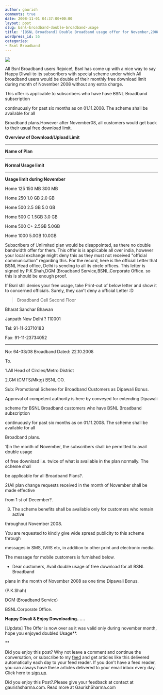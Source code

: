 ```yaml
---
author: gaurish
comments: true
date: 2008-11-01 04:37:00+00:00
layout: post
slug: bsnl-broadband-double-broadband-usage
title: '[BSNL Broadband] Double Broadband usage offer for November,2008'
wordpress_id: 55
categories:
- Bsnl Broadband
---
```


[![](http://3.bp.blogspot.com/_wMAC6frBFdw/SKgokWIDuAI/AAAAAAAAAPE/fKyuRg7Q8cc/s320-R/broadband.jpg)](http://3.bp.blogspot.com/_wMAC6frBFdw/SKgokWIDuAI/AAAAAAAAAPE/fKyuRg7Q8cc/s1600-R/broadband.jpg)

  

All Bsnl Broadband users Rejoice!, Bsnl has come up with a nice way to say Happy Diwali to its subscribers with special scheme under which All broadband users would be double of their monthly free download limit during month of November 2008 without any extra charge.  

  

This offer is applicable to subscribers who have have BSNL Broadband subscription  

continuously for past six months as on 01.11.2008. The scheme shall be available for all  

Broadband plans.However after November08, all customers would get back to their usual free download limit.  

  

  

**Overview of Download/Upload Limit**  






****  



**Name of Plan**

****  



**Normal Usage limit**

****  



**Usage limit during November**




Home 125
150 MB
300 MB



Home 250
1.0 GB
2.0 GB



Home 500
2.5 GB
5.0 GB



Home 500 C
1.5GB
3.0 GB



Home 500 C+
2.5GB
5.0GB



Home 1000
5.0GB
10.0GB

  

  

  

  

  

  

  

  

  

  

  

  

  

  

Subscribers of Unlimited plan would be disappointed, as there no double bandwidth offer for them. This offer is is applicable all over india, however your local exchange might deny this as they must not received "official communication" regarding this. For the record, here is the official Letter that BSNL Head office, Delhi is sending to all its circle offices. This letter is signed by P.K.Shah,DGM (Broadband Service,BSNL.Corporate Office.  so this is should be enough proof.  

  

If Bsnl still denies your free usage, take Print-out of below letter and show it to concerned officials. Surely, they can't deny a official Letter :D  

  



> Broadband Cell Second Floor  

Bharat Sanchar Bhawan  

Janpath New Delhi ? 110001  

Tel: 91-11-23710183  

Fax: 91-11-23734052  

__________________________________________________ ___________________  

No: 64-03/08 Broadband Dated: 22.10.2008  

To.  

1.All Head of Circles/Metro District  

2.GM (CMTS/Mktg) BSNL.CO.  

Sub: Promotional Scheme for Broadband Customers as Dipawali Bonus.  

  

Approval of competent authority is here by conveyed for extending Dipawali  

scheme for BSNL Broadband customers who have BSNL Broadband subscription  

continuously for past six months as on 01.11.2008. The scheme shall be available for all  

Broadband plans.  

  

1)In the month of November, the subscribers shall be permitted to avail double usage  

of free download i.e. twice of what is available in the plan normally. The scheme shall  

be applicable for all Broadband Plans?.  

  

2)All plan change requests received in the month of November shall be made effective  

from 1 st of December?.  

  

  

3) The scheme benefits shall be available only for customers who remain active  

throughout November 2008.  

  

You are requested to kindly give wide spread publicity to this scheme through  

messages in SMS, IVRS etc, in addition to other print and electronic media.  

  

The message for mobile customers is furnished below.  

  

* Dear customers, Avail double usage of free download for all BSNL Broadband  

plans in the month of November 2008 as one time Dipawali Bonus.  

  

  

  

(P.K.Shah)  

DGM (Broadband Service)  

BSNL.Corporate Office. 

  

**Happy Diwali & Enjoy Downloading......**  

  

[Update] The Offer is now over as it was valid only during november month, hope you enjoyed doubled Usage**.  

**  

  

Did you enjoy this post? Why not leave a comment and continue the conversation, or subscribe to my [feed](http://gslive.blogspot.com/feeds/posts/default) and get articles like this delivered automatically each day to your feed reader. If you don't have a feed reader, you can always have these articles delivered to your email inbox every day. Click here to [sign up](http://www.feedburner.com/fb/a/emailverifySubmit?feedId=2080213&loc=en_US).

Did you enjoy this Post?.Please give your feedback at contact at gaurishsharma.com.
Read more at GaurishSharma.com
